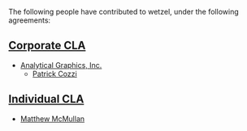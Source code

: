 The following people have contributed to wetzel, under the following agreements:

## [Corporate CLA](http://www.agi.com/licenses/corporate-cla-agi-v1.0.txt)

* [Analytical Graphics, Inc.](http://www.agi.com/)
   * [Patrick Cozzi](https://github.com/pjcozzi)

## [Individual CLA](http://www.agi.com/licenses/individual-cla-agi-v1.0.txt)
* [Matthew McMullan](https://github.com/MattMcMullan)